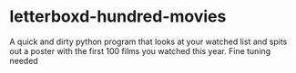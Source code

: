 # letterboxd-hundred-movies
A quick and dirty python program that looks at your watched list and spits out a poster with the first 100 films you watched this year. Fine tuning needed

